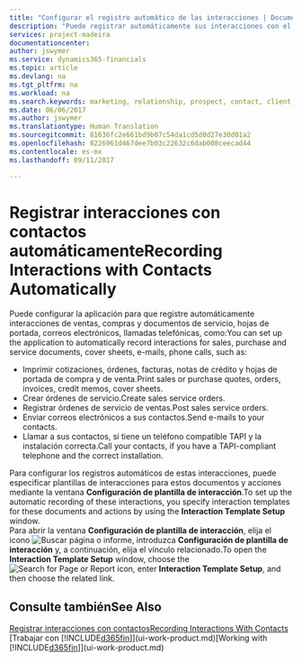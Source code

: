 ```yaml
---
title: "Configurar el registro automático de las interacciones | Documentos de Microsoft"
description: "Puede registrar automáticamente sus interacciones con el cliente, por ejemplo, para ventas, compras y documentos de servicio o llamadas telefónicas."
services: project-madeira
documentationcenter: 
author: jswymer
ms.service: dynamics365-financials
ms.topic: article
ms.devlang: na
ms.tgt_pltfrm: na
ms.workload: na
ms.search.keywords: marketing, relationship, prospect, contact, client, customer
ms.date: 06/06/2017
ms.author: jswymer
ms.translationtype: Human Translation
ms.sourcegitcommit: 81636fc2e661bd9b07c54da1cd5d0d27e30d01a2
ms.openlocfilehash: 8226961d467dee7b03c22632c6dab008ceecad44
ms.contentlocale: es-mx
ms.lasthandoff: 09/11/2017

---
```

# <a name="recording-interactions-with-contacts-automatically"></a><span data-ttu-id="c008b-103">Registrar interacciones con contactos automáticamente</span><span class="sxs-lookup"><span data-stu-id="c008b-103">Recording Interactions with Contacts Automatically</span></span>
<span data-ttu-id="c008b-104">Puede configurar la aplicación para que registre automáticamente interacciones de ventas, compras y documentos de servicio, hojas de portada, correos electrónicos, llamadas telefónicas, como:</span><span class="sxs-lookup"><span data-stu-id="c008b-104">You can set up the application to automatically record interactions for sales, purchase and service documents, cover sheets, e-mails, phone calls, such as:</span></span>

* <span data-ttu-id="c008b-105">Imprimir cotizaciones, órdenes, facturas, notas de crédito y hojas de portada de compra y de venta.</span><span class="sxs-lookup"><span data-stu-id="c008b-105">Print sales or purchase quotes, orders, invoices, credit memos, cover sheets.</span></span>
* <span data-ttu-id="c008b-106">Crear órdenes de servicio.</span><span class="sxs-lookup"><span data-stu-id="c008b-106">Create sales service orders.</span></span>
* <span data-ttu-id="c008b-107">Registrar órdenes de servicio de ventas.</span><span class="sxs-lookup"><span data-stu-id="c008b-107">Post sales service orders.</span></span>
* <span data-ttu-id="c008b-108">Enviar correos electrónicos a sus contactos.</span><span class="sxs-lookup"><span data-stu-id="c008b-108">Send e-mails to your contacts.</span></span>
* <span data-ttu-id="c008b-109">Llamar a sus contactos, si tiene un teléfono compatible TAPI y la instalación correcta.</span><span class="sxs-lookup"><span data-stu-id="c008b-109">Call your contacts, if you have a TAPI-compliant telephone and the correct installation.</span></span>

<span data-ttu-id="c008b-110">Para configurar los registros automáticos de estas interacciones, puede especificar plantillas de interacciones para estos documentos y acciones mediante la ventana **Configuración de plantilla de interacción**.</span><span class="sxs-lookup"><span data-stu-id="c008b-110">To set up the automatic recording of these interactions, you specify interaction templates for these documents and actions by using the **Interaction Template Setup** window.</span></span>  
<span data-ttu-id="c008b-111">Para abrir la ventana **Configuración de plantilla de interacción**, elija el icono ![Buscar página o informe](media/ui-search/search_small.png "Search for Page or Report icon"), introduzca **Configuración de plantilla de interacción** y, a continuación, elija el vínculo relacionado.</span><span class="sxs-lookup"><span data-stu-id="c008b-111">To open the **Interaction Template Setup** window, choose the ![Search for Page or Report](media/ui-search/search_small.png "Search for Page or Report icon") icon, enter **Interaction Template Setup**, and then choose the related link.</span></span>

## <a name="see-also"></a><span data-ttu-id="c008b-112">Consulte también</span><span class="sxs-lookup"><span data-stu-id="c008b-112">See Also</span></span>
[<span data-ttu-id="c008b-113">Registrar interacciones con contactos</span><span class="sxs-lookup"><span data-stu-id="c008b-113">Recording Interactions With Contacts</span></span>](marketing-interactions.md)  
<span data-ttu-id="c008b-114">[Trabajar con [!INCLUDE[d365fin](includes/d365fin_md.md)]](ui-work-product.md)</span><span class="sxs-lookup"><span data-stu-id="c008b-114">[Working with [!INCLUDE[d365fin](includes/d365fin_md.md)]](ui-work-product.md)</span></span>  

